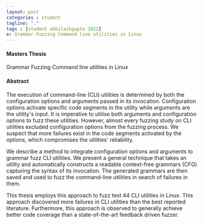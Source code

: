 ```yaml
---
layout: post
categories : student
tagline: "."
tags : [student abhilashgupta 2022]
e: Grammar Fuzzing Command line utilities in Linux
---
```


#### Masters Thesis

Grammar Fuzzing Command line utilities in Linux

#### Abstract

The execution of command-line (CLI) utilities is determined by both the configuration options and arguments passed in its invocation.
Configuration options activate specific code segments in the utility while arguments are the utility's input.
It is imperative to utilise both arguments and configuration options to fuzz these utilities.
However, almost every fuzzing study on CLI utilities excluded configuration options from the fuzzing process.
We suspect that more failures exist in the code segments activated by the options, which compromises the utilities' reliability.

We describe a method to integrate configuration options and arguments to grammar fuzz CLI utilities.
We present a general technique that takes an utility and automatically constructs a readable context-free grammars (CFG) capturing the syntax of its invocation.
The generated grammars are then saved and used to fuzz the command-line utilities in search of failures in them.

This thesis employs this approach to fuzz test 44 CLI utilities in Linux. This approach discovered more failures in CLI utilities than the best reported literature. Furthermore, this approach is observed to generally achieve better code coverage than a state-of-the-art feedback driven fuzzer.
